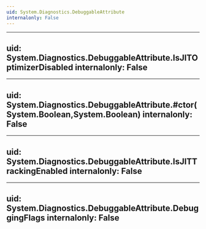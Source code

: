 ```yaml
---
uid: System.Diagnostics.DebuggableAttribute
internalonly: False
---
```


---
uid: System.Diagnostics.DebuggableAttribute.IsJITOptimizerDisabled
internalonly: False
---

---
uid: System.Diagnostics.DebuggableAttribute.#ctor(System.Boolean,System.Boolean)
internalonly: False
---

---
uid: System.Diagnostics.DebuggableAttribute.IsJITTrackingEnabled
internalonly: False
---

---
uid: System.Diagnostics.DebuggableAttribute.DebuggingFlags
internalonly: False
---
